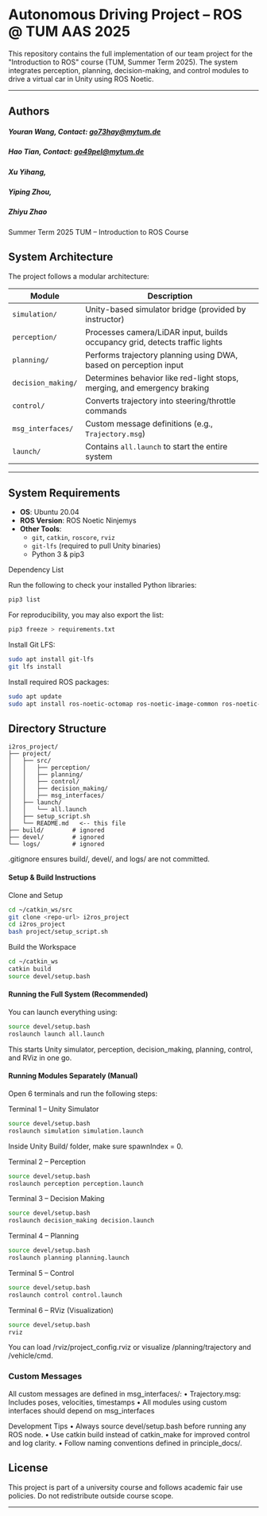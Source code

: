 # Autonomous Driving Project – ROS @ TUM AAS 2025

This repository contains the full implementation of our team project for the "Introduction to ROS" course (TUM, Summer Term 2025). The system integrates perception, planning, decision-making, and control modules to drive a virtual car in Unity using ROS Noetic.

---
## Authors
##### Youran Wang, Contact: go73hay@mytum.de
##### Hao Tian, Contact: go49pel@mytum.de
##### Xu Yihang, 
##### Yiping Zhou,
##### Zhiyu Zhao

Summer Term 2025
TUM – Introduction to ROS Course



## System Architecture

The project follows a modular architecture:

| Module             | Description |
|--------------------|-------------|
| `simulation/`      | Unity-based simulator bridge (provided by instructor) |
| `perception/`      | Processes camera/LiDAR input, builds occupancy grid, detects traffic lights |
| `planning/`        | Performs trajectory planning using DWA, based on perception input |
| `decision_making/` | Determines behavior like red-light stops, merging, and emergency braking |
| `control/`         | Converts trajectory into steering/throttle commands |
| `msg_interfaces/`  | Custom message definitions (e.g., `Trajectory.msg`) |
| `launch/`          | Contains `all.launch` to start the entire system |

---

## System Requirements

- **OS**: Ubuntu 20.04
- **ROS Version**: ROS Noetic Ninjemys
- **Other Tools**:
  - `git`, `catkin`, `roscore`, `rviz`
  - `git-lfs` (required to pull Unity binaries)
  - Python 3 & pip3

Dependency List

Run the following to check your installed Python libraries:
```bash
pip3 list
```
For reproducibility, you may also export the list:
```bash
pip3 freeze > requirements.txt
```

Install Git LFS:

```bash
sudo apt install git-lfs
git lfs install
```
Install required ROS packages:
```bash
sudo apt update
sudo apt install ros-noetic-octomap ros-noetic-image-common ros-noetic-ackermann-msgs
```


## Directory Structure
```
i2ros_project/
├── project/
│   ├── src/
│   │   ├── perception/
│   │   ├── planning/
│   │   ├── control/
│   │   ├── decision_making/
│   │   ├── msg_interfaces/
│   ├── launch/
│   │   └── all.launch
│   ├── setup_script.sh
│   └── README.md   <-- this file
├── build/        # ignored
├── devel/        # ignored
└── logs/         # ignored
```
.gitignore ensures build/, devel/, and logs/ are not committed.


#### Setup & Build Instructions

Clone and Setup
```bash
cd ~/catkin_ws/src
git clone <repo-url> i2ros_project
cd i2ros_project
bash project/setup_script.sh
```
Build the Workspace
```bash
cd ~/catkin_ws
catkin build
source devel/setup.bash
```


#### Running the Full System (Recommended)

You can launch everything using:
```bash
source devel/setup.bash
roslaunch launch all.launch
```
This starts Unity simulator, perception, decision_making, planning, control, and RViz in one go.


#### Running Modules Separately (Manual)

Open 6 terminals and run the following steps:

Terminal 1 – Unity Simulator
```bash
source devel/setup.bash
roslaunch simulation simulation.launch
```
Inside Unity Build/ folder, make sure spawnIndex = 0.


Terminal 2 – Perception
```bash
source devel/setup.bash
roslaunch perception perception.launch
```


Terminal 3 – Decision Making
```bash
source devel/setup.bash
roslaunch decision_making decision.launch
```

Terminal 4 – Planning
```bash
source devel/setup.bash
roslaunch planning planning.launch
```

Terminal 5 – Control
```bash
source devel/setup.bash
roslaunch control control.launch
```

Terminal 6 – RViz (Visualization)
```bash
source devel/setup.bash
rviz
```
You can load /rviz/project_config.rviz or visualize /planning/trajectory and /vehicle/cmd.


### Custom Messages

All custom messages are defined in msg_interfaces/:
	•	Trajectory.msg: Includes poses, velocities, timestamps
	•	All modules using custom interfaces should depend on msg_interfaces




Development Tips
	•	Always source devel/setup.bash before running any ROS node.
	•	Use catkin build instead of catkin_make for improved control and log clarity.
	•	Follow naming conventions defined in principle_docs/.



## License

This project is part of a university course and follows academic fair use policies. Do not redistribute outside course scope.



---